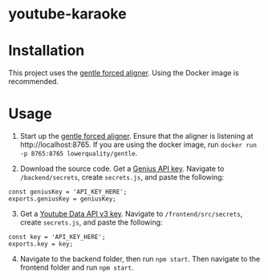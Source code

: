 # youtube-karaoke

# Installation
This project uses the [gentle forced aligner](https://github.com/lowerquality/gentle). Using the Docker image is recommended.

# Usage
1. Start up the [gentle forced aligner](https://github.com/lowerquality/gentle#using-gentle). Ensure that the aligner is listening at http://localhost:8765.
If you are using the docker image, run 
`docker run -p 8765:8765 lowerquality/gentle`.

2. Download the source code. Get a [Genius API key](https://docs.genius.com/). Navigate to `/backend/secrets`, create `secrets.js`, and paste the following:
```
const geniusKey = 'API_KEY_HERE';
exports.geniusKey = geniusKey;
```

3. Get a [Youtube Data API v3 key](https://console.developers.google.com). Navigate to `/frontend/src/secrets`, create `secrets.js`, and paste the following:
```
const key = 'API_KEY_HERE';
exports.key = key;
```
4. Navigate to the backend folder, then run `npm start`. Then navigate to the frontend folder and run `npm start`.
